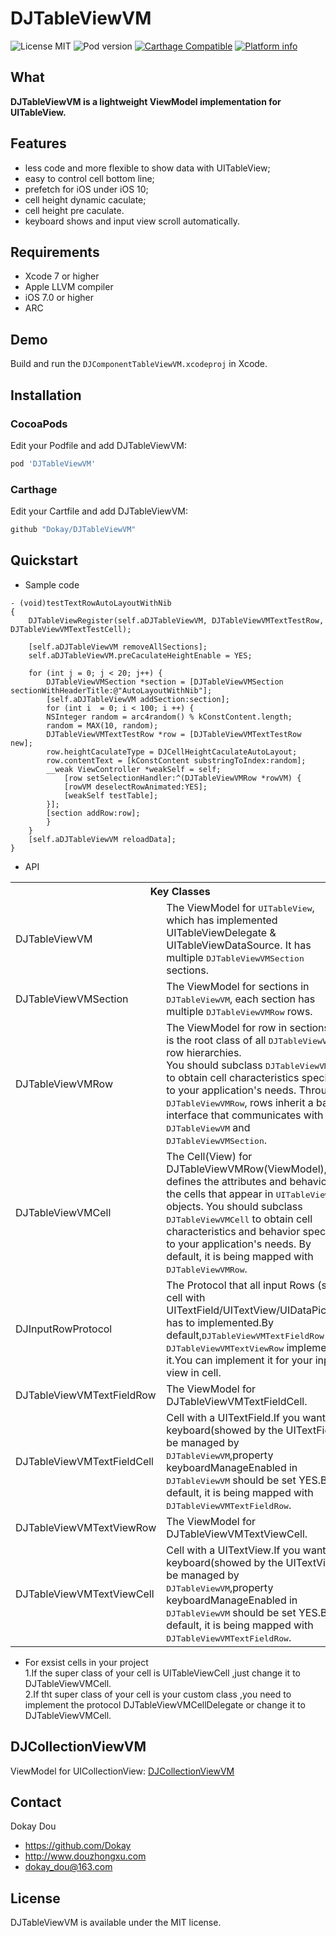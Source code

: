 DJTableViewVM
==========

![License MIT](https://img.shields.io/github/license/mashape/apistatus.svg?maxAge=2592000)
![Pod version](https://img.shields.io/cocoapods/v/DJTableViewVM.svg?style=flat)
[![Carthage Compatible](https://img.shields.io/badge/Carthage-compatible-4BC51D.svg?style=flat)](https://github.com/Carthage/Carthage)
[![Platform info](https://img.shields.io/cocoapods/p/DJTableViewVM.svg?style=flat)](http://cocoadocs.org/docsets/DJTableViewVM)

## What

__DJTableViewVM is a lightweight ViewModel implementation for UITableView.__

## Features
* less code and more flexible to show data with UITableView;
* easy to control cell bottom line;
* prefetch for iOS under iOS 10;
* cell height dynamic caculate;
* cell height pre caculate.
* keyboard shows and input view scroll automatically.

## Requirements
* Xcode 7 or higher
* Apple LLVM compiler
* iOS 7.0 or higher
* ARC

## Demo

Build and run the `DJComponentTableViewVM.xcodeproj` in Xcode.


## Installation

###  CocoaPods
Edit your Podfile and add DJTableViewVM:

``` bash
pod 'DJTableViewVM'
```
###  Carthage
Edit your Cartfile and add DJTableViewVM:

``` bash
github "Dokay/DJTableViewVM"
```

## Quickstart
* Sample code
```objc
- (void)testTextRowAutoLayoutWithNib
{
    DJTableViewRegister(self.aDJTableViewVM, DJTableViewVMTextTestRow, DJTableViewVMTextTestCell);

    [self.aDJTableViewVM removeAllSections];
    self.aDJTableViewVM.preCaculateHeightEnable = YES;

    for (int j = 0; j < 20; j++) {
        DJTableViewVMSection *section = [DJTableViewVMSection sectionWithHeaderTitle:@"AutoLayoutWithNib"];
        [self.aDJTableViewVM addSection:section];
        for (int i  = 0; i < 100; i ++) {
        NSInteger random = arc4random() % kConstContent.length;
        random = MAX(10, random);
        DJTableViewVMTextTestRow *row = [DJTableViewVMTextTestRow new];
        row.heightCaculateType = DJCellHeightCaculateAutoLayout;
        row.contentText = [kConstContent substringToIndex:random];
        __weak ViewController *weakSelf = self;
            [row setSelectionHandler:^(DJTableViewVMRow *rowVM) {
            [rowVM deselectRowAnimated:YES];
            [weakSelf testTable];
        }];
        [section addRow:row];
        }
    }
    [self.aDJTableViewVM reloadData];
}
```

* API
<table>
  <tr><th colspan="2" style="text-align:center;">Key Classes</th></tr>
  <tr>
    <td>DJTableViewVM</td>
    <td>The ViewModel for <tt>UITableView</tt>, which has implemented UITableViewDelegate & UITableViewDataSource. It has multiple <tt>DJTableViewVMSection</tt> sections.</td>
  </tr>
  <tr>
    <td>DJTableViewVMSection</td>
    <td>The ViewModel for sections in <tt>DJTableViewVM</tt>, each section has multiple <tt>DJTableViewVMRow</tt> rows.</td>
  </tr>
  <tr>
    <td>DJTableViewVMRow</td>
    <td>The ViewModel for row in sections,it is the root class of all <tt>DJTableViewVM</tt> row hierarchies.<br />
        You should subclass <tt>DJTableViewVMRow</tt> to obtain cell characteristics specific to your application's needs.
        Through <tt>DJTableViewVMRow</tt>, rows inherit a basic interface that communicates with <tt>DJTableViewVM</tt> and <tt>DJTableViewVMSection</tt>.</td>
  </tr>
  <tr>
    <td>DJTableViewVMCell</td>
    <td>The Cell(View) for DJTableViewVMRow(ViewModel),it defines the attributes and behavior of the cells that appear in <tt>UITableView</tt> objects.
        You should subclass <tt>DJTableViewVMCell</tt> to obtain cell characteristics and behavior specific to your application's needs.
        By default, it is being mapped with <tt>DJTableViewVMRow</tt>.</td>
  </tr>
  <tr>
    <td>DJInputRowProtocol</td>
    <td>The Protocol that all input Rows (such cell with UITextField/UITextView/UIDataPicker) has to implemented.By default,<tt>DJTableViewVMTextFieldRow</tt> and <tt>DJTableViewVMTextViewRow</tt> implement it.You can implement it for your input view in cell.</td>
  </tr>
  <tr>
    <td>DJTableViewVMTextFieldRow</td>
    <td>The ViewModel for DJTableViewVMTextFieldCell.</td>
  </tr>
  <tr>
    <td>DJTableViewVMTextFieldCell</td>
    <td>Cell with a UITextField.If you want keyboard(showed by the UITextField) be managed by <tt>DJTableViewVM</tt>,property keyboardManageEnabled in <tt>DJTableViewVM</tt> should be set YES.By default, it is being mapped with <tt>DJTableViewVMTextFieldRow</tt>.</td>
  </tr>
  <tr>
    <td>DJTableViewVMTextViewRow</td>
    <td>The ViewModel for DJTableViewVMTextViewCell.</td>
  </tr>
  <tr>
    <td>DJTableViewVMTextViewCell</td>
    <td>Cell with a UITextView.If you want keyboard(showed by the UITextView) be managed by <tt>DJTableViewVM</tt>,property keyboardManageEnabled in <tt>DJTableViewVM</tt> should be set YES.By default, it is being mapped with <tt>DJTableViewVMTextFieldRow</tt>.</td>
  </tr>
</table>

* For exsist cells in your project<br />1.If the super class of your cell is UITableViewCell ,just change it to DJTableViewVMCell.<br />2.If tht super class of your cell is your custom class ,you need to implement the protocol DJTableViewVMCellDelegate or change it to DJTableViewVMCell.<br />

## DJCollectionViewVM
    
ViewModel for UICollectionView: [DJCollectionViewVM](http://github.com/Dokay/DJCollectionViewVM)


## Contact

Dokay Dou

- https://github.com/Dokay
- http://www.douzhongxu.com
- dokay_dou@163.com

## License

DJTableViewVM is available under the MIT license.


